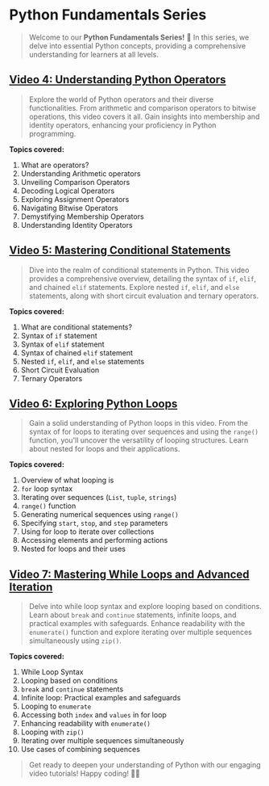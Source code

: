 # Python Fundamentals Series

> Welcome to our **Python Fundamentals Series!** 🚀 In this series, we delve into essential Python concepts, providing a comprehensive understanding for learners at all levels.

## [Video 4: Understanding Python Operators](#)

> Explore the world of Python operators and their diverse functionalities. From arithmetic and comparison operators to bitwise operations, this video covers it all. Gain insights into membership and identity operators, enhancing your proficiency in Python programming.

**Topics covered:**

1. What are operators?
2. Understanding Arithmetic operators
3. Unveiling Comparison Operators
4. Decoding Logical Operators
5. Exploring Assignment Operators
6. Navigating Bitwise Operators
7. Demystifying Membership Operators
8. Understanding Identity Operators

## [Video 5: Mastering Conditional Statements](#)

> Dive into the realm of conditional statements in Python. This video provides a comprehensive overview, detailing the syntax of `if`, `elif`, and chained `elif` statements. Explore nested `if`, `elif`, and `else` statements, along with short circuit evaluation and ternary operators.

**Topics covered:**

1. What are conditional statements?
2. Syntax of `if` statement
3. Syntax of `elif` statement
4. Syntax of chained `elif` statement
5. Nested `if`, `elif`, and `else` statements
6. Short Circuit Evaluation
7. Ternary Operators

## [Video 6: Exploring Python Loops](#)

> Gain a solid understanding of Python loops in this video. From the syntax of for loops to iterating over sequences and using the `range()` function, you'll uncover the versatility of looping structures. Learn about nested for loops and their applications.

**Topics covered:**

1. Overview of what looping is
2. `for` loop syntax
3. Iterating over sequences (`List`, `tuple`, `strings`)
4. `range()` function
5. Generating numerical sequences using `range()`
6. Specifying `start`, `stop`, and `step` parameters
7. Using for loop to iterate over collections
8. Accessing elements and performing actions
9. Nested for loops and their uses

## [Video 7: Mastering While Loops and Advanced Iteration](#)

> Delve into while loop syntax and explore looping based on conditions. Learn about `break` and `continue` statements, infinite loops, and practical examples with safeguards. Enhance readability with the `enumerate()` function and explore iterating over multiple sequences simultaneously using `zip()`.

**Topics covered:**

1. While Loop Syntax
2. Looping based on conditions
3. `break` and `continue` statements
4. Infinite loop: Practical examples and safeguards
5. Looping to `enumerate`
6. Accessing both `index` and `values` in for loop
7. Enhancing readability with `enumerate()`
8. Looping with `zip()`
9. Iterating over multiple sequences simultaneously
10. Use cases of combining sequences

> Get ready to deepen your understanding of Python with our engaging video tutorials! Happy coding! 🐍✨